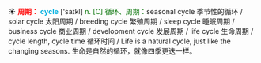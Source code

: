 ☀ <font color="red">**周期：**</font>
<font color="sky blue">**cycle**</font> ['saɪkl] 
<font color="rgb(227, 108, 9)">n. [C] 循环、周期：</font>seasonal cycle 季节性的循环 / solar cycle 太阳周期 / breeding cycle 繁殖周期 / sleep cycle 睡眠周期 / business cycle 商业周期 / development cycle 发展周期 / life cycle 生命周期 / cycle length, cycle time 循环时间 / Life is a natural cycle, just like the changing seasons. 生命是自然的循环，就像四季更迭一样。
